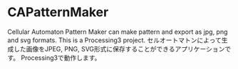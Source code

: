# CAPatternMaker
Cellular Automaton Pattern Maker can make pattern and export as jpg, png and svg formats. This is a Processing3 project.
セルオートマトンによって生成した画像をJPEG, PNG, SVG形式に保存することができるアプリケーションです。 Processing3で動作します。
